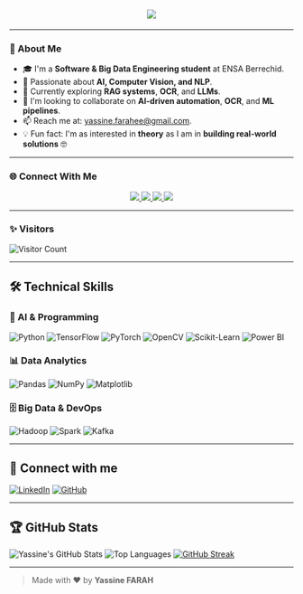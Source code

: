 <h1 align="center">
  <img src="https://readme-typing-svg.herokuapp.com/?font=Pacifico&size=40&color=1E90FF&center=true&vCenter=true&width=800&height=70&lines=Hi+there+👋;I'm+Yassine+FARAH+🤖;AI+%26+Big+Data+Engineer+Student+💻;Welcome+to+my+GitHub+Profile+🚀" />
</h1>

---

### 🧠 About Me

- 🎓 I'm a **Software & Big Data Engineering student** at ENSA Berrechid.  
- 🤖 Passionate about **AI, Computer Vision, and NLP**.  
- 🧪 Currently exploring **RAG systems**, **OCR**, and **LLMs**.  
- 👯 I'm looking to collaborate on **AI-driven automation**, **OCR**, and **ML pipelines**.  
- 📫 Reach me at: [yassine.farahee@gmail.com](mailto:yassine.farahee@gmail.com).  
- 💡 Fun fact: I'm as interested in **theory** as I am in **building real-world solutions** 🤓

---

### 🌐 Connect With Me

<p align="center">
  <a href="https://www.linkedin.com/in/farah-yassine/" target="_blank">
    <img src="https://img.shields.io/badge/LinkedIn-1E90FF?style=for-the-badge&logo=linkedin&logoColor=white" />
  </a>
  <a href="mailto:yassine.farahee@gmail.com" target="_blank">
    <img src="https://img.shields.io/badge/Gmail-FFFFFF?style=for-the-badge&logo=gmail&logoColor=1E90FF" />
  </a>
  <a href="https://fyassine01.github.io/yassine_portfolio.github.io/" target="_blank">
    <img src="https://img.shields.io/badge/Portfolio-1E90FF?style=for-the-badge&logo=github&logoColor=white" />
  </a>
  <a href="https://www.kaggle.com/yassinefarah" target="_blank">
    <img src="https://img.shields.io/badge/Kaggle-FFFFFF?style=for-the-badge&logo=kaggle&logoColor=1E90FF" />
  </a>

</p>



---

### ✨ Visitors  
![Visitor Count](https://komarev.com/ghpvc/?username=fyassine01&label=Profile+Views&color=1E90FF&style=flat)

---

## 🛠️ Technical Skills

### 📌 AI & Programming
![Python](https://img.shields.io/badge/-Python-3776AB?style=flat&logo=python&logoColor=white)
![TensorFlow](https://img.shields.io/badge/-TensorFlow-FF6F00?style=flat&logo=tensorflow&logoColor=white)
![PyTorch](https://img.shields.io/badge/-PyTorch-EE4C2C?style=flat&logo=pytorch&logoColor=white)
![OpenCV](https://img.shields.io/badge/-OpenCV-5C3EE8?style=flat&logo=opencv&logoColor=white)
![Scikit-Learn](https://img.shields.io/badge/-Scikit--Learn-F7931E?style=flat&logo=scikit-learn&logoColor=white)
![Power BI](https://img.shields.io/badge/-Power%20BI-F2C811?style=flat&logo=powerbi&logoColor=black)

### 📊 Data Analytics
![Pandas](https://img.shields.io/badge/-Pandas-150458?style=flat&logo=pandas)
![NumPy](https://img.shields.io/badge/-NumPy-013243?style=flat&logo=numpy)
![Matplotlib](https://img.shields.io/badge/-Matplotlib-11557C?style=flat)

### 🗄️ Big Data & DevOps
![Hadoop](https://img.shields.io/badge/-Hadoop-66CCFF?style=flat&logo=apachehadoop)
![Spark](https://img.shields.io/badge/-Spark-F17A2B?style=flat&logo=apachespark)
![Kafka](https://img.shields.io/badge/-Kafka-231F20?style=flat&logo=apachekafka)

---

## 🔗 Connect with me

[![LinkedIn](https://img.shields.io/badge/-LinkedIn-blue?style=flat&logo=linkedin)](https://www.linkedin.com/in/farah-yassine)
[![GitHub](https://img.shields.io/badge/-GitHub-181717?style=flat&logo=github)](https://github.com/fyassine01)

---

## 🏆 GitHub Stats

![Yassine's GitHub Stats](https://github-readme-stats.vercel.app/api?username=fyassine01&show_icons=true&theme=tokyonight)
![Top Languages](https://github-readme-stats.vercel.app/api/top-langs/?username=fyassine01&layout=compact&theme=tokyonight)
[![GitHub Streak](https://streak-stats.demolab.com?user=fyassine01&theme=tokyonight)](https://git.io/streak-stats)

---

> Made with ❤️ by **Yassine FARAH**

